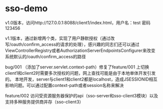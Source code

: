 # sso-demo
v1.0版本，访问http://127.0.0.1:8088/client1/index.html，用户名：test 密码123456


v1.1版本，通过新增两个类，实现了用户静默授权（通过改写/oauth/confirm_access的请求的处理），感兴趣的同志们还可以通过ViewControllerRegistry或者AuthorizationServerEndpointsConfigurer来改变系统默认的/oauth/confirm_access的路径


bug/001 （添加了server.servlet.context-path）修复了feature/001 上切换client1和client2时需要多次授权的问题，网上查找可能是由于本地单体开发引发的。
本地开发，server与client1和client2都是localhost，造成JSESSIONID相互影响问题。可以通过配置context-path或者session名称来解决


feature/002 访问受资源服务器保护的api（sso-server和sso-client3模块）以及支持多种服务提供商并存（sso-client3）
